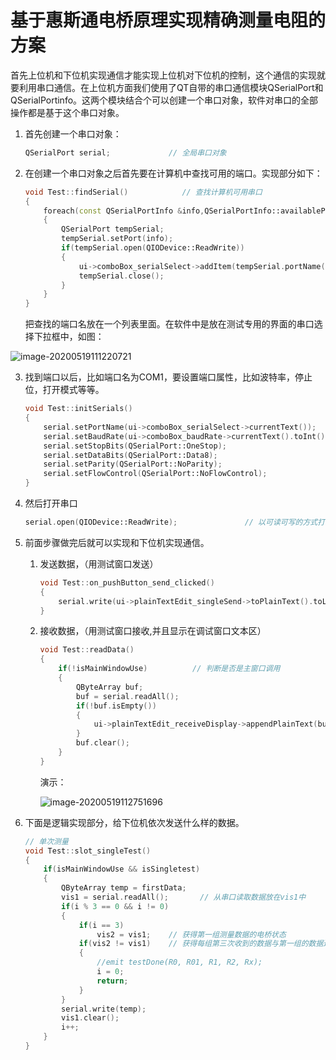 # 基于惠斯通电桥原理实现精确测量电阻的方案

首先上位机和下位机实现通信才能实现上位机对下位机的控制，这个通信的实现就要利用串口通信。在上位机方面我们使用了QT自带的串口通信模块QSerialPort和QSerialPortinfo。这两个模块结合个可以创建一个串口对象，软件对串口的全部操作都是基于这个串口对象。

1. 首先创建一个串口对象：

   ```c++
   QSerialPort serial;             // 全局串口对象
   ```

2. 在创建一个串口对象之后首先要在计算机中查找可用的端口。实现部分如下：

   ```c++
   void Test::findSerial()            // 查找计算机可用串口
   {
       foreach(const QSerialPortInfo &info,QSerialPortInfo::availablePorts())
       {
           QSerialPort tempSerial;
           tempSerial.setPort(info);
           if(tempSerial.open(QIODevice::ReadWrite))
           {
               ui->comboBox_serialSelect->addItem(tempSerial.portName());
               tempSerial.close();
           }
       }
   }
   ```

   把查找的端口名放在一个列表里面。在软件中是放在测试专用的界面的串口选择下拉框中，如图：

![image-20200519111220721](C:\Users\你大爷\AppData\Roaming\Typora\typora-user-images\image-20200519111220721.png)



3. 找到端口以后，比如端口名为COM1，要设置端口属性，比如波特率，停止位，打开模式等等。

   ```c++
   void Test::initSerials()                                                // 初始化串口
   {
       serial.setPortName(ui->comboBox_serialSelect->currentText());       // 设置串口名
       serial.setBaudRate(ui->comboBox_baudRate->currentText().toInt());   // 设置波特率
       serial.setStopBits(QSerialPort::OneStop);                           // 设置停止位
       serial.setDataBits(QSerialPort::Data8);                             // 设置数据位
       serial.setParity(QSerialPort::NoParity);                            // 设置校验位
       serial.setFlowControl(QSerialPort::NoFlowControl);                  // 设置流控制
   }
   ```

4. 然后打开串口

   ```c++
   serial.open(QIODevice::ReadWrite);				// 以可读可写的方式打开串口
   ```

5. 前面步骤做完后就可以实现和下位机实现通信。

   1. 发送数据，（用测试窗口发送）

      ```c++
      void Test::on_pushButton_send_clicked()
      {
          serial.write(ui->plainTextEdit_singleSend->toPlainText().toLatin1());
      }
      ```

   2. 接收数据，（用测试窗口接收,并且显示在调试窗口文本区）

      ```c++
      void Test::readData()
      {
          if(!isMainWindowUse)			// 判断是否是主窗口调用
          {
              QByteArray buf;
              buf = serial.readAll();
              if(!buf.isEmpty())
              {
                  ui->plainTextEdit_receiveDisplay->appendPlainText(buf);
              }
              buf.clear();
          }
      }
      ```

      演示：

      ![image-20200519112751696](C:\Users\你大爷\AppData\Roaming\Typora\typora-user-images\image-20200519112751696.png)

6. 下面是逻辑实现部分，给下位机依次发送什么样的数据。

   ```c++
   // 单次测量
   void Test::slot_singleTest()
   {
       if(isMainWindowUse && isSingletest)
       {
           QByteArray temp = firstData;
           vis1 = serial.readAll();       // 从串口读取数据放在vis1中
           if(i % 3 == 0 && i != 0)
           {
               if(i == 3)
                   vis2 = vis1;    // 获得第一组测量数据的电桥状态
               if(vis2 != vis1)    // 获得每组第三次收到的数据与第一组的数据进行比较判断电桥是否平衡
               {
                   //emit testDone(R0, R01, R1, R2, Rx);
                   i = 0;
                   return;
               }            
           }
           serial.write(temp);
           vis1.clear();
           i++;
       }
   }
   ```

   

   





